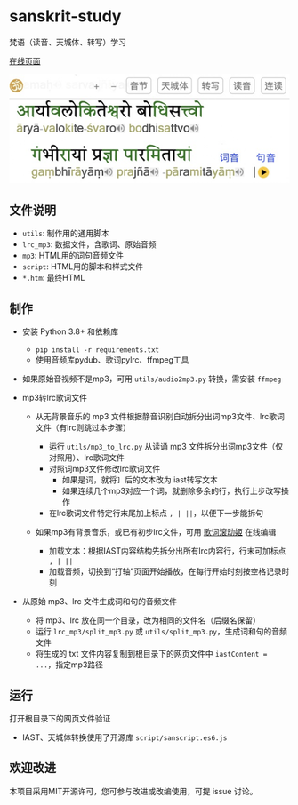 # sanskrit-study

梵语（读音、天城体、转写）学习

[在线页面](http://ggbstudy.top/sa/)

![](img/snap.jpg)

## 文件说明

- `utils`: 制作用的通用脚本
- `lrc_mp3`: 数据文件，含歌词、原始音频
- `mp3`: HTML用的词句音频文件
- `script`: HTML用的脚本和样式文件
- `*.htm`: 最终HTML

## 制作

- 安装 Python 3.8+ 和依赖库
  - `pip install -r requirements.txt`
  - 使用音频库pydub、歌词pylrc、ffmpeg工具

- 如果原始音视频不是mp3，可用 `utils/audio2mp3.py` 转换，需安装 `ffmpeg`

- mp3转lrc歌词文件
  - 从无背景音乐的 mp3 文件根据静音识别自动拆分出词mp3文件、lrc歌词文件（有lrc则跳过本步骤）
    - 运行 `utils/mp3_to_lrc.py` 从读诵 mp3 文件拆分出词mp3文件（仅对照用）、lrc歌词文件
    - 对照词mp3文件修改lrc歌词文件
      - 如果是词，就将`] `后的文本改为 iast转写文本
      - 如果连续几个mp3对应一个词，就删除多余的行，执行上步改写操作
    - 在lrc歌词文件特定行末尾加上标点 `, | ||`，以便下一步能拆句

  - 如果mp3有背景音乐，或已有初步lrc文件，可用 [歌词滚动姬](https://lrc-maker.github.io/3.x/) 在线编辑
    - 加载文本：根据IAST内容结构先拆分出所有lrc内容行，行末可加标点 `, | ||`
    - 加载音频，切换到“打轴”页面开始播放，在每行开始时刻按空格记录时刻

- 从原始 mp3、lrc 文件生成词和句的音频文件
  - 将 mp3、lrc 放在同一个目录，改为相同的文件名（后缀名保留）
  - 运行 `lrc_mp3/split_mp3.py` 或 `utils/split_mp3.py`，生成词和句的音频文件
  - 将生成的 txt 文件内容复制到根目录下的网页文件中 `iastContent = ...`，指定mp3路径

## 运行

打开根目录下的网页文件验证
- IAST、天城体转换使用了开源库 `script/sanscript.es6.js`

## 欢迎改进

本项目采用MIT开源许可，您可参与改进或改编使用，可提 issue 讨论。
